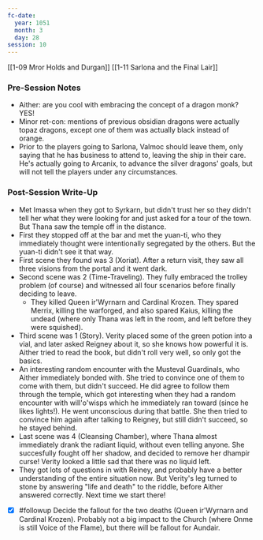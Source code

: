```yaml
---
fc-date:
  year: 1051
  month: 3
  day: 28
session: 10
---
```

[[1-09  Mror Holds and Durgan]] [[1-11  Sarlona and the Final Lair]]

### Pre-Session Notes

* Aither: are you cool with embracing the concept of a dragon monk? YES!
* Minor ret-con: mentions of previous obsidian dragons were actually topaz dragons, except one of them was actually black instead of orange.
* Prior to the players going to Sarlona, Valmoc should leave them, only saying that he has business to attend to, leaving the ship in their care. He's actually going to Arcanix, to advance the silver dragons' goals, but will not tell the players under any circumstances.

### Post-Session Write-Up

* Met Imassa when they got to Syrkarn, but didn't trust her so they didn't tell her what they were looking for and just asked for a tour of the town. But Thana saw the temple off in the distance.
* First they stopped off at the bar and met the yuan-ti, who they immediately thought were intentionally segregated by the others. But the yuan-ti didn't see it that way.
* First scene they found was 3 (Xoriat). After a return visit, they saw all three visions from the portal and it went dark.
* Second scene was 2 (Time-Traveling). They fully embraced the trolley problem (of course) and witnessed all four scenarios before finally deciding to leave.
	* They killed Queen ir'Wyrnarn and Cardinal Krozen. They spared Merrix, killing the warforged, and also spared Kaius, killing the undead (where only Thana was left in the room, and left before they were squished).
* Third scene was 1 (Story). Verity placed some of the green potion into a vial, and later asked Reigney about it, so she knows how powerful it is. Aither tried to read the book, but didn't roll very well, so only got the basics.
* An interesting random encounter with the Musteval Guardinals, who Aither immediately bonded with. She tried to convince one of them to come with them, but didn't succeed. He did agree to follow them through the temple, which got interesting when they had a random encounter with will'o'wisps which he immediately ran toward (since he likes lights!). He went unconscious during that battle. She then tried to convince him again after talking to Reigney, but still didn't succeed, so he stayed behind.
* Last scene was 4 (Cleansing Chamber), where Thana almost immediately drank the radiant liquid, without even telling anyone. She succesfully fought off her shadow, and decided to remove her dhampir curse! Verity looked a little sad that there was no liquid left.
* They got lots of questions in with Reiney, and probably have a better understanding of the entire situation now. But Verity's leg turned to stone by answering "life and death" to the riddle, before Aither answered correctly. Next time we start there!

- [x] #followup  Decide the fallout for the two deaths (Queen ir'Wyrnarn and Cardinal Krozen). Probably not a big impact to the Church (where Onme is still Voice of the Flame), but there will be fallout for Aundair.
